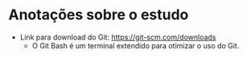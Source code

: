 # Anotações sobre o estudo

- Link para download do Git: https://git-scm.com/downloads
  - O Git Bash é um terminal extendido para otimizar o uso do Git.
